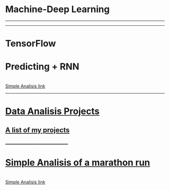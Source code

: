 # Machine-Deep Learning
_______________________________
_______________________________
# TensorFlow

# Predicting + RNN

<br><a href="https://github.com/ooo-dev-code/Marathon-Analisis"> Simple Analisis link</br>

_______________________________

# Data Analisis Projects
<h2> A list of my projects </h2>
_______________________________

# Simple Analisis of a marathon run
<br><a href="https://github.com/ooo-dev-code/Marathon-Analisis"> Simple Analisis link</br>
